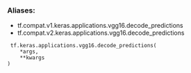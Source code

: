 ### Aliases:
- tf.compat.v1.keras.applications.vgg16.decode_predictions
- tf.compat.v2.keras.applications.vgg16.decode_predictions

```
 tf.keras.applications.vgg16.decode_predictions(
    *args,
    **kwargs
)
```
